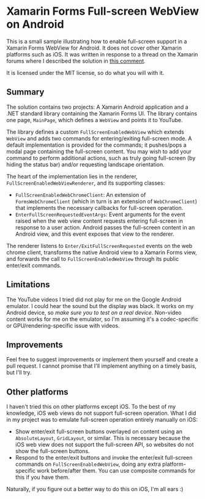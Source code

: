 # Xamarin Forms Full-screen WebView on Android
This is a small sample illustrating how to enable full-screen support in a Xamarin Forms WebView for Android. It does not cover other Xamarin platforms such as iOS. It was written in response to a thread on the Xamarin forums where I described the solution in [this comment](https://forums.xamarin.com/discussion/comment/310812/#Comment_310812).

It is licensed under the MIT license, so do what you will with it.

## Summary
The solution contains two projects: A Xamarin Android application and a .NET standard library containing the Xamarin Forms UI. The library contains one page, `MainPage`, which defines a `WebView` and points it to YouTube.

The library defines a custom `FullScreenEnabledWebView` which extends `WebView` and adds two commands for entering/exiting full-screen mode. A default implementation is provided for the commands; it pushes/pops a modal page containing the full-screen content. You may wish to add your command to perform additional actions, such as truly going full-screen (by hiding the status bar) and/or requesting landscape orientation.

The heart of the implementation lies in the renderer, `FullScreenEnabledWebViewRenderer`, and its supporting classes:
* `FullScreenEnabledWebChromeClient`: An extension of `FormsWebChromeClient` (which in turn is an extension of `WebChromeClient`) that implements the necessary callbacks for full-screen operation.
* `EnterFullScreenRequestedEventArgs`: Event arguments for the event raised when the web view content requests entering full-screen in response to a user action. Android passes the full-screen content in an Android view, and this event exposes that view to the renderer.

The renderer listens to `Enter/ExitFullScreenRequested` events on the web chrome client, transforms the native Android view to a Xamarin Forms view, and forwards the call to `FullScreenEnabledWebView` through its public enter/exit commands.

## Limitations
The YouTube videos I tried did not play for me on the Google Android emulator. I could hear the sound but the display was black. It works on my Android device, so *make sure you to test on a real device*. Non-video content works for me on the emulator, so I'm assuming it's a codec-specific or GPU/rendering-specific issue with videos.

## Improvements
Feel free to suggest improvements or implement them yourself and create a pull request. I cannot promise that I'll implement anything on a timely basis, but I'll try.

## Other platforms
I haven't tried this on other platforms except iOS. To the best of my knowledge, iOS web views do not support full-screen operation. What I did in my project was to emulate full-screen operation entirely manually on iOS:
* Show enter/exit full-screen buttons overlayed on content using an `AbsoluteLayout`, `GridLayout`, or similar. This is necessary because the iOS web view does not support the full-screen API, so websites do not show the full-screen buttons.
* Respond to the enter/exit buttons and invoke the enter/exit full-screen commands on `FullScreenEnabledWebView`, doing any extra platform-specific work before/after them. You can use composite commands for this if you have them.

Naturally, if you figure out a better way to do this on iOS, I'm all ears :)
